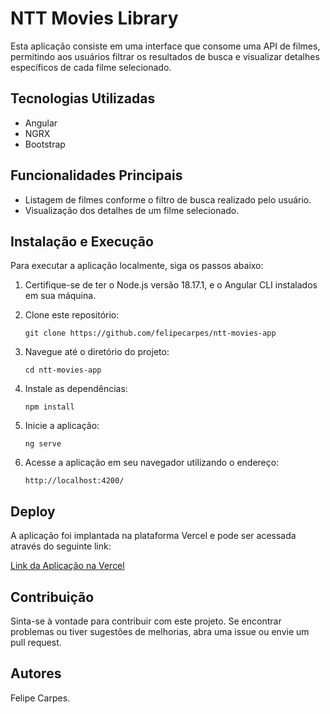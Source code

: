 # NTT Movies Library

Esta aplicação consiste em uma interface que consome uma API de filmes, permitindo aos usuários filtrar os resultados de busca e visualizar detalhes específicos de cada filme selecionado.

## Tecnologias Utilizadas

- Angular
- NGRX
- Bootstrap

## Funcionalidades Principais

- Listagem de filmes conforme o filtro de busca realizado pelo usuário.
- Visualização dos detalhes de um filme selecionado.

## Instalação e Execução

Para executar a aplicação localmente, siga os passos abaixo:

1. Certifique-se de ter o Node.js versão 18.17.1, e o Angular CLI instalados em sua máquina.

2. Clone este repositório:

    ```
    git clone https://github.com/felipecarpes/ntt-movies-app
    ```

3. Navegue até o diretório do projeto:

    ```
    cd ntt-movies-app
    ```

4. Instale as dependências:

    ```
    npm install
    ```

5. Inicie a aplicação:

    ```
    ng serve
    ```

6. Acesse a aplicação em seu navegador utilizando o endereço:

    ```
    http://localhost:4200/
    ```

## Deploy

A aplicação foi implantada na plataforma Vercel e pode ser acessada através do seguinte link:

[Link da Aplicação na Vercel](https://ntt-movies-app.vercel.app/)

## Contribuição

Sinta-se à vontade para contribuir com este projeto. Se encontrar problemas ou tiver sugestões de melhorias, abra uma issue ou envie um pull request.

## Autores

Felipe Carpes.
